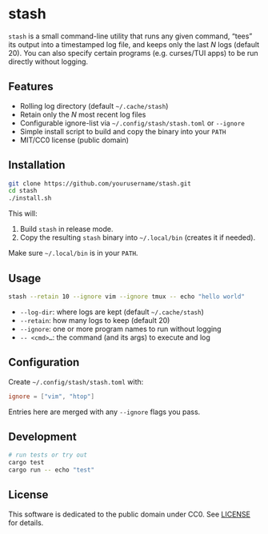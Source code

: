 # stash

`stash` is a small command-line utility that runs any given command, “tees” its output into a timestamped log file, and keeps only the last *N* logs (default 20). You can also specify certain programs (e.g. curses/TUI apps) to be run directly without logging.

## Features

- Rolling log directory (default `~/.cache/stash`)
- Retain only the *N* most recent log files
- Configurable ignore-list via `~/.config/stash/stash.toml` or `--ignore`
- Simple install script to build and copy the binary into your `PATH`
- MIT/CC0 license (public domain)

## Installation

```bash
git clone https://github.com/yourusername/stash.git
cd stash
./install.sh
````

This will:

1. Build `stash` in release mode.
2. Copy the resulting `stash` binary into `~/.local/bin` (creates it if needed).

Make sure `~/.local/bin` is in your `PATH`.

## Usage

```bash
stash --retain 10 --ignore vim --ignore tmux -- echo "hello world"
```

* `--log-dir`: where logs are kept (default `~/.cache/stash`)
* `--retain`: how many logs to keep (default 20)
* `--ignore`: one or more program names to run without logging
* `-- <cmd>…`: the command (and its args) to execute and log

## Configuration

Create `~/.config/stash/stash.toml` with:

```toml
ignore = ["vim", "htop"]
```

Entries here are merged with any `--ignore` flags you pass.

## Development

```bash
# run tests or try out
cargo test
cargo run -- echo "test"
```

## License

This software is dedicated to the public domain under CC0. See [LICENSE](LICENSE) for details.

